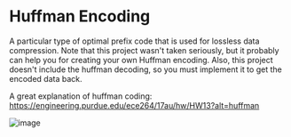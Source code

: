 # Huffman Encoding
A particular type of optimal prefix code that is used for lossless data compression. Note that this project wasn't taken seriously, but it probably can help you for creating your own Huffman encoding. Also, this project doesn't include the huffman decoding, so you must implement it to get the encoded data back.

A great explanation of huffman coding: https://engineering.purdue.edu/ece264/17au/hw/HW13?alt=huffman

![image](https://user-images.githubusercontent.com/63660298/175362613-9723c1a8-d28e-45ef-ba2d-96aab7355767.png)



